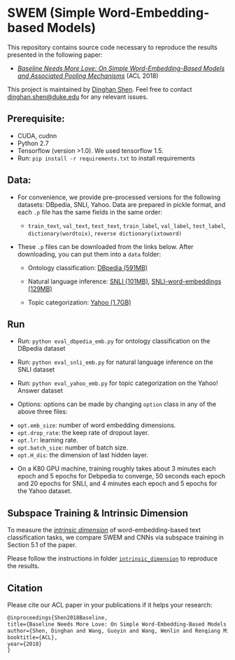 # SWEM (Simple Word-Embedding-based Models)

This repository contains source code necessary to reproduce the results presented in the following paper:
* [*Baseline Needs More Love: On Simple Word-Embedding-Based Models and Associated Pooling Mechanisms*](https://arxiv.org/abs/1805.09843) (ACL 2018)

This project is maintained by [Dinghan Shen](https://sites.google.com/view/dinghanshen). Feel free to contact dinghan.shen@duke.edu for any relevant issues.

## Prerequisite: 
* CUDA, cudnn
* Python 2.7
* Tensorflow (version >1.0). We used tensorflow 1.5.
* Run: `pip install -r requirements.txt` to install requirements

## Data: 
* For convenience, we provide pre-processed versions for the following datasets: DBpedia, SNLI, Yahoo. Data are prepared in pickle format, and each `.p` file has the same fields in the same order: 
	* `train_text`, `val_text`, `test_text`, `train_label`, `val_label`, `test_label`, `dictionary(wordtoix)`, `reverse dictionary(ixtoword)`

* These `.p` files can be downloaded from the links below. After downloading, you can put them into a `data` folder:

 	* Ontology classification: [DBpedia (591MB)](https://drive.google.com/open?id=1EBmMise0LQu0QpO7T4a32WMFuTxAb6T0)

 	* Natural language inference: [SNLI (101MB)](https://drive.google.com/open?id=1M13UswHThZYt-ARrHg6sN7Dlel-d6BB3),  [SNLI-word-embeddings (129MB)](https://drive.google.com/open?id=1qzClw-ZJzWZ4ce0eXAG4dDXYUNnmeX4f)

 	* Topic categorization: [Yahoo (1.7GB)](https://drive.google.com/open?id=1Dorz_CWZkHHpojVS4K4YUEhhczVLQgRc)

## Run 
* Run: `python eval_dbpedia_emb.py` for ontology classification on the DBpedia dataset
* Run: `python eval_snli_emb.py` for natural language inference on the SNLI dataset
* Run: `python eval_yahoo_emb.py` for topic categorization on the Yahoo! Answer dataset

* Options: options can be made by changing `option` class in any of the above three files: 
- `opt.emb_size`: number of word embedding dimensions.
- `opt.drop_rate`: the keep rate of dropout layer.
- `opt.lr`: learning rate.
- `opt.batch_size`: number of batch size.
- `opt.H_dis`: the dimension of last hidden layer.

* On a K80 GPU machine, training roughly takes about 3 minutes each epoch and 5 epochs for Debpedia to converge, 50 seconds each epoch and 20 epochs for SNLI, and 4 minutes each epoch and 5 epochs for the Yahoo dataset.

## Subspace Training & Intrinsic Dimension
To measure the [*intrinsic dimension*](https://eng.uber.com/intrinsic-dimension/) of word-embedding-based text classification tasks, we compare SWEM and CNNs via subspace training in Section 5.1 of the paper. 

Please follow the instructions in folder [`intrinsic_dimension`](./intrinsic_dimension) to reproduce the results.

## Citation 
Please cite our ACL paper in your publications if it helps your research:

```latex
@inproceedings{Shen2018Baseline, 
title={Baseline Needs More Love: On Simple Word-Embedding-Based Models and Associated Pooling Mechanisms}, 
author={Shen, Dinghan and Wang, Guoyin and Wang, Wenlin and Renqiang Min, Martin and Su, Qinliang and Zhang, Yizhe and Li, Chunyuan and Henao, Ricardo and Carin, Lawrence}, 
booktitle={ACL}, 
year={2018} 
}
```

